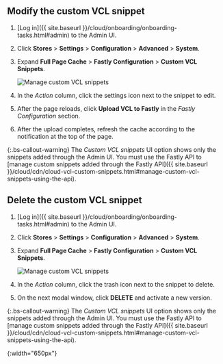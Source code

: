 ## Modify the custom VCL snippet

1. [Log in]({{ site.baseurl }}/cloud/onboarding/onboarding-tasks.html#admin) to the Admin UI.

1. Click **Stores** > **Settings** > **Configuration** > **Advanced** > **System**.

1. Expand **Full Page Cache** > **Fastly Configuration** > **Custom VCL Snippets**.

   ![Manage custom VCL snippets]

1. In the _Action_ column, click the settings icon next to the snippet to edit.

1. After the page reloads, click **Upload VCL to Fastly** in the *Fastly Configuration* section.

1. After the upload completes, refresh the cache according to the notification at the top of the page.

{:.bs-callout-warning}
The *Custom VCL snippets* UI option shows only the snippets added through the Admin UI. You must use the Fastly API to [manage custom snippets added through the Fastly API]({{ site.baseurl }}/cloud/cdn/cloud-vcl-custom-snippets.html#manage-custom-vcl-snippets-using-the-api).

## Delete the custom VCL snippet

1. [Log in]({{ site.baseurl }}/cloud/onboarding/onboarding-tasks.html#admin) to the Admin UI.

1. Click **Stores** > **Settings** > **Configuration** > **Advanced** > **System**.

1. Expand **Full Page Cache** > **Fastly Configuration** > **Custom VCL Snippets**.

   ![Manage custom VCL snippets]

1. In the _Action_ column, click the trash icon next to the snippet to delete.

1. On the next modal window, click **DELETE** and activate a new version.

{:.bs-callout-warning}
The *Custom VCL snippets* UI option shows only the snippets added through the Admin UI. You must use the Fastly API to [manage custom snippets added through the Fastly API]({{ site.baseurl }}/cloud/cdn/cloud-vcl-custom-snippets.html#manage-custom-vcl-snippets-using-the-api).

[Manage custom VCL snippets]: {{site.baseurl}}/common/images/cloud/cloud-fastly-manage-snippets.png
{:width="650px"}
